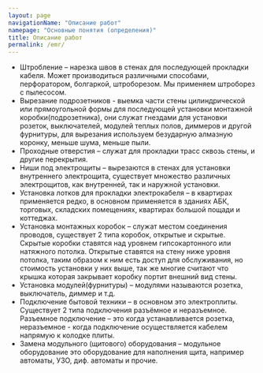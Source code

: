 ```yaml
---
layout: page
navigationName: "Описание работ"
namepage: "Основные понятия (определения)"
title: Описание работ
permalink: /emr/
---
```

<p>
	<ul>
		<li>Штробление – нарезка швов в стенах для последующей прокладки кабеля. Может производиться различными способами, перфоратором, болгаркой, штроборезом. Мы применяем штроборез  с пылесосом.</li>
		<li>Вырезание подрозетников -  выемка части стены цилиндрической или прямоугольной формы для последующей установки монтажной коробки(подрозетника), они служат гнездами для установки розеток, выключателей, модулей теплых полов, диммеров и другой фурнитуры, для вырезания используем безударную алмазную коронку, меньше шума, меньше пыли.</li>
		<li>Проходные отверстия – служат для прокладки трасс сквозь стены, и другие перекрытия.</li>
		<li>Ниши под электрощиты – вырезаются в стенах для установки внутреннего электрощита, существует множество различных электрощитов, как внутренней, так и наружной установки.</li>
		<li>Установка лотков для прокладки электрокабеля  – в квартирах применяется редко, в основном применяется в зданиях АБК, торговых, складских помещениях, квартирах большой пощади и коттеджах.</li>
		<li>Установка монтажных коробок – служат местом соединения проводов, существует 2 типа коробок, открытые и скрытые. Скрытые коробки ставятся над уровнем гипсокартонного или натяжного потолка. Открытые ставятся на стену ниже уровня потолка, таким образом к ним есть доступ для обслуживания, но стоимость установки у них выше, так же многие считают что крышка которая закрывает коробку портит внешний вид стены.</li> 
		<li>Установка модулей(фурнитуры) – модулями называются розетка, выключатель, диммер и т.д. </li>
		<li>Подключение бытовой техники – в основном это электроплиты. Существует 2 типа подключения разъёмное и неразъемное. Разъемное подключение – это когда устанавливается розетка, неразъемное -  когда  подключение осуществляется кабелем напрямую к колодке плиты.</li> 
		<li>Замена модульного (щитового)  оборудования – модульное оборудование это оборудование для наполнения щита, например автоматы, УЗО, диф. автоматы и прочие.</li>
	</ul>
</p>	
